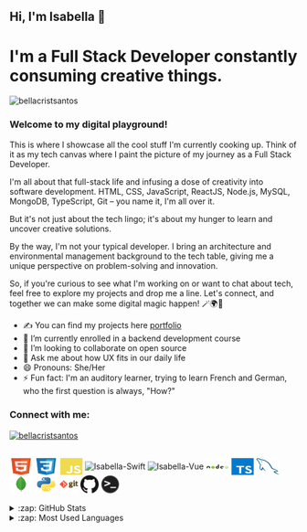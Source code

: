 ## Hi, I'm Isabella 👋

# I'm a Full Stack Developer constantly consuming creative things.  

<p align="left"> <img src="https://komarev.com/ghpvc/?username=ellacristsantos&label=Profile%20views&color=129e00&style=plastic" alt="bellacristsantos" /> </p>

### Welcome to my digital playground! 

This is where I showcase all the cool stuff I'm currently cooking up. Think of it as my tech canvas where I paint the picture of my journey as a Full Stack Developer.

I'm all about that full-stack life and infusing a dose of creativity into software development. HTML, CSS, JavaScript, ReactJS, Node.js, MySQL, MongoDB, TypeScript, Git – you name it, I'm all over it. 

But it's not just about the tech lingo; it's about my hunger to learn and uncover creative solutions.

By the way, I'm not your typical developer. I bring an architecture and environmental management background to the tech table, giving me a unique perspective on problem-solving and innovation.

So, if you're curious to see what I'm working on or want to chat about tech, feel free to explore my projects and drop me a line. Let's connect, and together we can make some digital magic happen! 🪄🌍🚀 <br />


- ✍ You can find my projects here [portfolio]
- 🌱 I’m currently enrolled in a backend development course
- 👯 I’m looking to collaborate on open source
- 💬 Ask me about how UX fits in our daily life
- 😄 Pronouns: She/Her
- ⚡ Fun fact: I'm an auditory learner, trying to learn French and German, who the first question is always, "How?"


### Connect with me:
<a href="https://www.linkedin.com/in/isabella-ct-santos/" target="blank"><img align="center" src="https://cdn.jsdelivr.net/npm/simple-icons@3.0.1/icons/linkedin.svg" alt="bellacristsantos" height="30" width="40" /></a>


<div style="display: inline_block"><br>
  <img align="center" alt="Isabella-HTML" height="30" width="40" src="https://raw.githubusercontent.com/devicons/devicon/master/icons/html5/html5-original.svg">
  <img align="center" alt="Isabella-CSS" height="30" width="40" src="https://raw.githubusercontent.com/devicons/devicon/master/icons/css3/css3-original.svg">
  <img align="center" alt="Isabella-Js" height="30" width="40" src="https://raw.githubusercontent.com/devicons/devicon/master/icons/javascript/javascript-plain.svg">
  <img align="center" alt="Isabella-Swift" height="30" width="40" src="https://cdn.jsdelivr.net/gh/devicons/devicon/icons/react/react-original.svg">
  <img align="center" alt="Isabella-Vue" height="30" width="40" src="https://cdn.jsdelivr.net/gh/devicons/devicon/icons/vuejs/vuejs-original.svg">
   <img align="center" alt="Isabella-Node" height="30" width="40" src="https://raw.githubusercontent.com/devicons/devicon/master/icons/nodejs/nodejs-original-wordmark.svg">
    <img align="center" alt="Isabella-Typescript" height="30" width="40" src="https://raw.githubusercontent.com/devicons/devicon/master/icons/typescript/typescript-original.svg">
  <img align="center" alt="Isabella-MySQL" height="30" width="40" src="https://raw.githubusercontent.com/devicons/devicon/master/icons/mysql/mysql-original.svg">
    <img align="center" alt="Isabella-MongoDB" height="30" width="40" src="https://raw.githubusercontent.com/devicons/devicon/master/icons/mongodb/mongodb-original.svg">
  <img align="center" alt="Isabella-Python" height="30" width="40" src="https://raw.githubusercontent.com/devicons/devicon/master/icons/python/python-original.svg">
  <img align="center" alt="Isabella-Git" width="32" src="https://raw.githubusercontent.com/github/explore/80688e429a7d4ef2fca1e82350fe8e3517d3494d/topics/git/git.png" />
  <img align="center" alt="Isabella-GitHub" width="32" src="https://raw.githubusercontent.com/github/explore/78df643247d429f6cc873026c0622819ad797942/topics/github/github.png" />
  <img align="center" alt="Isabella-Terminal" width="32" src="https://raw.githubusercontent.com/github/explore/80688e429a7d4ef2fca1e82350fe8e3517d3494d/topics/terminal/terminal.png" />

</div>
<br />

<details>
  <summary>:zap: GitHub Stats</summary>

  <p><img align="left" alt="Isabella GitHub Stats" src="https://github-readme-stats.vercel.app/api?username=bellacristsantos&show_icons=true&hide_border=true" /></p>


</details>

<details>
  <summary>:zap: Most Used Languages</summary>

<p><img align="left" src="https://github-readme-stats.vercel.app/api/top-langs?username=bellacristsantos&show_icons=true&locale=en&layout=compact" alt="bellacristsantos" /></p>


</details>

[portfolio]: https://isabella-santos-portfolio.netlify.app

